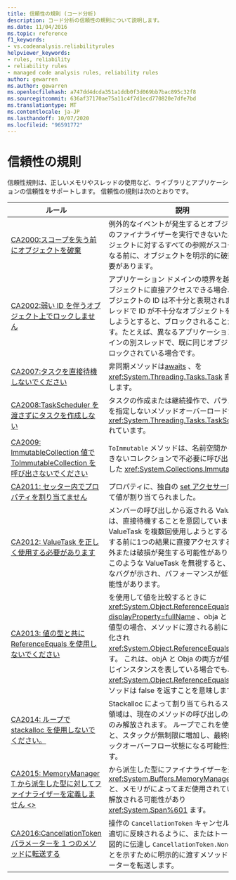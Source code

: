 ```yaml
---
title: 信頼性の規則 (コード分析)
description: コード分析の信頼性の規則について説明します。
ms.date: 11/04/2016
ms.topic: reference
f1_keywords:
- vs.codeanalysis.reliabilityrules
helpviewer_keywords:
- rules, reliability
- reliability rules
- managed code analysis rules, reliability rules
author: gewarren
ms.author: gewarren
ms.openlocfilehash: a747dd4dcda351a1ddb0f3d069bb7bac895c32f8
ms.sourcegitcommit: 636af37170ae75a11c4f7d1ecd770820e7dfe7bd
ms.translationtype: MT
ms.contentlocale: ja-JP
ms.lasthandoff: 10/07/2020
ms.locfileid: "96591772"
---
```

# <a name="reliability-rules"></a>信頼性の規則

信頼性規則は、正しいメモリやスレッドの使用など、ライブラリとアプリケーションの信頼性をサポートします。 信頼性の規則は次のとおりです。

|ルール|説明|
|----------|-----------------|
|[CA2000:スコープを失う前にオブジェクトを破棄](ca2000.md)|例外的なイベントが発生するとオブジェクトのファイナライザーを実行できないため、オブジェクトに対するすべての参照がスコープ外になる前に、オブジェクトを明示的に破棄する必要があります。|
|[CA2002:弱い ID を伴うオブジェクト上でロックしません](ca2002.md)|アプリケーション ドメインの境界を越えてオブジェクトに直接アクセスできる場合、そのオブジェクトの ID は不十分と表現されます。 スレッドで ID が不十分なオブジェクトをロックしようとすると、ブロックされることがあります。たとえば、異なるアプリケーション ドメインの別スレッドで、既に同じオブジェクトがロックされている場合です。|
|[CA2007:タスクを直接待機しないでください](ca2007.md)|非同期メソッドは[awaits](../../../csharp/language-reference/operators/await.md) 、を <xref:System.Threading.Tasks.Task> 直接待機します。|
|[CA2008:TaskScheduler を渡さずにタスクを作成しない](ca2008.md)|タスクの作成または継続操作で、パラメーターを指定しないメソッドオーバーロードが使用さ <xref:System.Threading.Tasks.TaskScheduler> れています。|
|[CA2009: ImmutableCollection 値で ToImmutableCollection を呼び出さないでください](ca2009.md)|`ToImmutable` メソッドは、名前空間から変更できないコレクションで不必要に呼び出されました <xref:System.Collections.Immutable> 。|
|[CA2011: セッター内でプロパティを割り当てません](ca2011.md) | プロパティに、独自の [set アクセサー](../../../csharp/programming-guide/classes-and-structs/using-properties.md#the-set-accessor)内で誤って値が割り当てられました。 |
|[CA2012: ValueTask を正しく使用する必要があります](ca2012.md) | メンバーの呼び出しから返される ValueTasks は、直接待機することを意図しています。  ValueTask を複数回使用しようとするか、完了する前に1つの結果に直接アクセスすると、例外または破損が発生する可能性があります。  このような ValueTask を無視すると、機能的なバグが示され、パフォーマンスが低下する可能性があります。 |
|[CA2013: 値の型と共に ReferenceEquals を使用しないでください](ca2013.md) | を使用して値を比較するときに <xref:System.Object.ReferenceEquals%2A?displayProperty=fullName> 、obja と Obja が値型の場合、メソッドに渡される前にボックス化され <xref:System.Object.ReferenceEquals%2A> ます。 これは、objA と Obja の両方が値型の同じインスタンスを表している場合でも、 <xref:System.Object.ReferenceEquals%2A> メソッドは false を返すことを意味します。 |
|[CA2014: ループで stackalloc を使用しないでください。](ca2014.md) | Stackalloc によって割り当てられるスタック領域は、現在のメソッドの呼び出しの最後にのみ解放されます。  ループでこれを使用すると、スタックが無制限に増加し、最終的にスタックオーバーフロー状態になる可能性があります。 |
|[CA2015: MemoryManager T から派生した型に対してファイナライザーを定義しません &lt;&gt;](ca2015.md) | から派生した型にファイナライザーを追加する <xref:System.Buffers.MemoryManager%601> と、メモリがによってまだ使用されている間は解放される可能性があり <xref:System.Span%601> ます。 |
|[CA2016:CancellationToken パラメーターを 1 つのメソッドに転送する](ca2016.md) | 操作の `CancellationToken` キャンセル通知が適切に反映されるように、またはトークンを意図的に伝達し `CancellationToken.None` ないことを示すために明示的に渡すメソッドにパラメーターを転送します。 |
